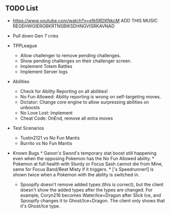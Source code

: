 TODO List
---------

* https://www.youtube.com/watch?v=efk5RDXNkcM ADD THIS MUSIC REGEHWGIERGBKRTNSBIKSDHNGVISRKAVNAD

* Pull down Gen 7 cries

* TPPLeague
	* Allow challenger to remove pending challenges.
	* Show pending challenges on their challenger screen.
	* Implement Totem Battles
	* Implement Server logs

* Abilities
	* Check for Ability Reporting on all abilities!
	* No Fun Allowed: Ability reporting is wrong on self-targeting moves.
	* Dictator: Change core engine to allow surpressing abilities on unboosts
	* No Love Lost: Implement
	* Cheat Code: OnEnd, remove all extra moves
	
* Test Scenarios
	* Tustin2121 vs No Fun Mantis
	* Burrito vs No Fun Mantis
	
* Known Bugs
    	* Ganon's Sword's temporary stat boost still happening even when the opposing Pokemon has the No Fun Allowed ability.
    	* Pokemon at full health with Sturdy or Focus Sash cannot die from Mine, same for Focus Band/Beat Misty if it triggers.
    	* [<Pokemon>'s Speedrunner!] is shown twice when a Pokemon with the ability is switched in.
	* Spoopify doesn't remove added types (this is correct), but the client doesn't show the added types after the types are changed.
	For example, Coryn216 becomes Water/Ice+Dragon after Slick Ice, and Spoopify changes it to Ghost/Ice+Dragon. The client only shows that it's Ghost/Ice type.
